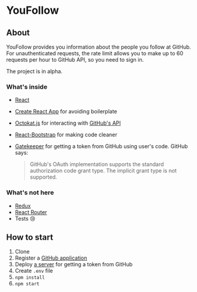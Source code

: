 # YouFollow

## About

YouFollow provides you information about the people you follow at GitHub. For unauthenticated requests, the rate limit allows you to make up to 60 requests per hour to GitHub API, so you need to sign in.

The project is in alpha.

### What's inside

- [React](https://github.com/facebook/react)
- [Create React App](https://github.com/facebookincubator/create-react-app) for avoiding boilerplate
- [Octokat.js](https://github.com/philschatz/octokat.js) for interacting with [GitHub's API](https://developer.github.com/v3/)
- [React-Bootstrap](https://github.com/react-bootstrap/react-bootstrap) for making code cleaner
- [Gatekeeper](https://github.com/prose/gatekeeper) for getting a token from GitHub using user's code. GitHub says:

  > GitHub's OAuth implementation supports the standard authorization code grant type. The implicit grant type is not supported.

### What's not here

- [Redux](https://github.com/reactjs/redux)
- [React Router](https://github.com/ReactTraining/react-router)
- Tests :cry:

## How to start

1. Clone
2. Register a [GitHub application](https://github.com/settings/developers)
3. Deploy [a server](https://github.com/prose/gatekeeper) for getting a token from GitHub
4. Create `.env` file
5. `npm install`
6. `npm start`
